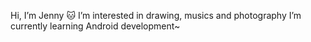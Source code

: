 Hi, I’m Jenny 🐱
I’m interested in drawing, musics and photography
I’m currently learning Android development~

<!---
Jenny-jw/Jenny-jw is a ✨ special ✨ repository because its `README.md` (this file) appears on your GitHub profile.
You can click the Preview link to take a look at your changes.
--->

